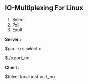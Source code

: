## IO-Multiplexing For Linux

1. Select
2. Poll 
3. Epoll

**Server :** 

$gcc -o s select.c

$./s port_no

**Client  :**

$telnet localhost port_no
